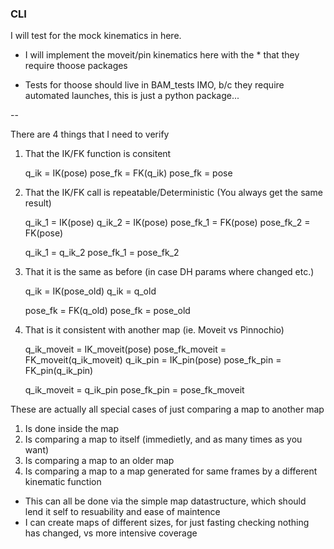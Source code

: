 

### CLI 


I will test for the mock kinematics in here.

- I will implement the moveit/pin kinematics here with the * that they require thoose packages

- Tests for thoose should live in BAM_tests IMO, b/c they require automated launches, this is just a python package...


--

There are 4 things that I need to verify


1. That the IK/FK function is consitent

    q_ik = IK(pose)
    pose_fk = FK(q_ik)
    pose_fk = pose

2. That the IK/FK call is repeatable/Deterministic (You always get the same result)

    q_ik_1 = IK(pose)
    q_ik_2 = IK(pose)
    pose_fk_1 = FK(pose)
    pose_fk_2 = FK(pose)

    q_ik_1 = q_ik_2
    pose_fk_1 = pose_fk_2

3. That it is the same as before (in case DH params where changed etc.)

    q_ik = IK(pose_old)
    q_ik = q_old

    pose_fk = FK(q_old)
    pose_fk = pose_old

4. That is it consistent with another map (ie. Moveit vs Pinnochio)


    q_ik_moveit = IK_moveit(pose)
    pose_fk_moveit = FK_moveit(q_ik_moveit)
    q_ik_pin = IK_pin(pose)
    pose_fk_pin = FK_pin(q_ik_pin)

    q_ik_moveit = q_ik_pin
    pose_fk_pin = pose_fk_moveit

These are actually all special cases of just comparing a map to another map

1. Is done inside the map
2. Is comparing a map to itself (immedietly, and as many times as you want)
3. Is comparing a map to an older map
4. Is comparing a map to a map generated for same frames by a different kinematic function

- This can all be done via the simple map datastructure, which should lend it self to resuability and ease of maintence
- I can create maps of different sizes, for just fasting checking nothing has changed, vs more intensive coverage